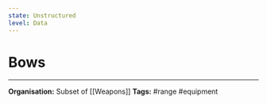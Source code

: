 ```yaml
---
state: Unstructured
level: Data
---
```

# Bows

___
**Organisation:** Subset of [[Weapons]]
**Tags:** #range #equipment